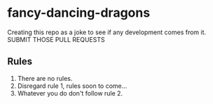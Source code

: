 # fancy-dancing-dragons
Creating this repo as a joke to see if any development comes from it. SUBMIT THOSE PULL REQUESTS

## Rules
1. There are no rules.
2. Disregard rule 1, rules soon to come...
3. Whatever you do don't follow rule 2.
